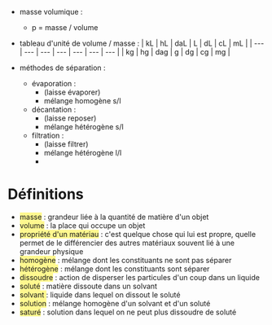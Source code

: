 
- masse volumique : 
	- p = masse / volume

- tableau d'unité de volume / masse : 
| kL  | hL  | daL |  L  | dL  | cL  | mL  | 
| --- | --- | --- | --- | --- | --- | --- |
| kg  | hg  | dag | g   | dg  | cg  | mg  | 


- méthodes de séparation :
	- évaporation : 
		- (laisse évaporer)  
		- mélange homogène s/l
	- décantation : 
		- (laisse reposer) 
		-  mélange  hétérogène s/l
	- filtration : 
		- (laisse filtrer)
		- mélange hétérogène l/l
		- 

# Définitions

- <span style="background:#fff88f">masse</span> : grandeur liée à la quantité de matière d'un objet
- <span style="background:#fff88f">volume</span> : la place qui occupe un objet
- <span style="background:#fff88f">propriété d'un matériau</span> : c'est quelque chose qui lui est propre, quelle permet de le différencier des autres matériaux souvent lié à une grandeur physique
- <span style="background:#fff88f">homogène</span> : mélange dont les constituants ne sont pas séparer
- <span style="background:#fff88f">hétérogène</span> : mélange dont les constituants sont séparer
- <span style="background:#fff88f">dissoudre</span> : action de disperser les particules d'un coup dans un liquide
- <span style="background:#fff88f">soluté</span> : matière dissoute dans un solvant
- <span style="background:#fff88f">solvant </span>: liquide dans lequel on dissout le soluté
- <span style="background:#fff88f">solution</span> : mélange homogène d'un solvant et d'un soluté
- <span style="background:#fff88f">saturé</span> : solution dans lequel on ne peut plus dissoudre de soluté